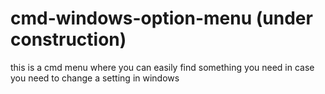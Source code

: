# cmd-windows-option-menu (under construction)
this is a cmd menu where you can easily find something you need in case you need to change a setting in windows
